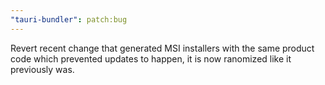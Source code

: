 ```yaml
---
"tauri-bundler": patch:bug
---
```


Revert recent change that generated MSI installers with the same product code which prevented updates to happen, it is now ranomized like it previously was.
